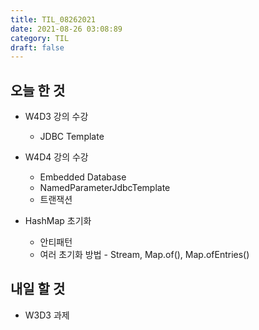 ```yaml
---
title: TIL_08262021
date: 2021-08-26 03:08:89
category: TIL
draft: false
---
```


## 오늘 한 것

- W4D3 강의 수강
  - JDBC Template

- W4D4 강의 수강
  - Embedded Database
  - NamedParameterJdbcTemplate
  - 트랜잭션

- HashMap 초기화
  - 안티패턴
  - 여러 초기화 방법 - Stream, Map.of(), Map.ofEntries()

## 내일 할 것

- W3D3 과제

